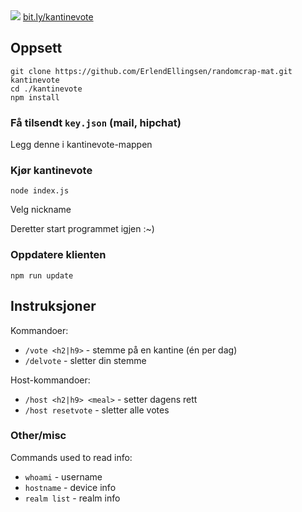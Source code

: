 <img src="https://i.imgur.com/SmLcicd.jpg">
<a href="bit.ly/kantinevote">bit.ly/kantinevote</a>


## Oppsett

    git clone https://github.com/ErlendEllingsen/randomcrap-mat.git kantinevote
    cd ./kantinevote
    npm install

### Få tilsendt `key.json` (mail, hipchat)

Legg denne i kantinevote-mappen

### Kjør kantinevote

`node index.js`

Velg nickname

Deretter start programmet igjen :~)

### Oppdatere klienten
`npm run update`


## Instruksjoner

Kommandoer:

* `/vote <h2|h9>` - stemme på en kantine (én per dag)
* `/delvote` - sletter din stemme

Host-kommandoer:

* `/host <h2|h9> <meal>` - setter dagens rett
* `/host resetvote` - sletter alle votes

### Other/misc

Commands used to read info:

* `whoami` - username
* `hostname` - device info
* `realm list` - realm info


